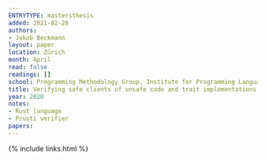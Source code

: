 ```yaml
---
ENTRYTYPE: mastersthesis
added: 2021-02-28
authors:
- Jakob Beckmann
layout: paper
location: Zürich
month: April
read: false
readings: []
school: Programming Methodology Group, Institute for Programming Languages and Systems, ETH Zürich
title: Verifying safe clients of unsafe code and trait implementations in Rust
year: 2020
notes:
- Rust language
- Prusti verifier
papers:
---
```

{% include links.html %}
